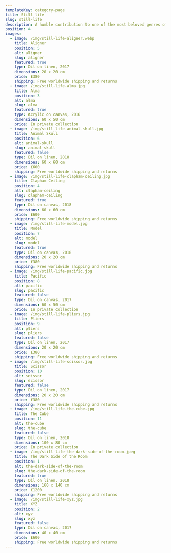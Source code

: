 ```yaml
---
templateKey: category-page
title: Still life
slug: still-life
description: A humble contribution to one of the most beloved genres of art.
position: 4
images:
  - image: /img/still-life-aligner.webp
    title: Aligner
    position: 5
    alt: aligner
    slug: aligner
    featured: true
    type: Oil on linen, 2017
    dimensions: 20 x 20 cm
    price: £380
    shipping: Free worldwide shipping and returns
  - image: /img/still-life-alma.jpg
    title: Alma
    position: 3
    alt: alma
    slug: alma
    featured: true
    type: Acrylic on canvas, 2016
    dimensions: 60 x 50 cm
    price: In private collection
  - image: /img/still-life-animal-skull.jpg
    title: Animal Skull
    position: 6
    alt: animal-skull
    slug: animal-skull
    featured: false
    type: Oil on linen, 2018
    dimensions: 60 x 60 cm
    price: £600
    shipping: Free worldwide shipping and returns
  - image: /img/still-life-clapham-ceiling.jpg
    title: Clapham Ceiling
    position: 4
    alt: clapham-ceiling
    slug: clapham-ceiling
    featured: true
    type: Oil on canvas, 2018
    dimensions: 60 x 60 cm
    price: £600
    shipping: Free worldwide shipping and returns
  - image: /img/still-life-model.jpg
    title: Model
    position: 7
    alt: model
    slug: model
    featured: true
    type: Oil on canvas, 2018
    dimensions: 20 x 20 cm
    price: £380
    shipping: Free worldwide shipping and returns
  - image: /img/still-life-pacific.jpg
    title: Pacific
    position: 8
    alt: pacific
    slug: pacific
    featured: false
    type: Oil on canvas, 2017
    dimensions: 60 x 50 cm
    price: In private collection
  - image: /img/still-life-pliers.jpg
    title: Pliers
    position: 9
    alt: pliers
    slug: pliers
    featured: false
    type: Oil on linen, 2017
    dimensions: 20 x 20 cm
    price: £380
    shipping: Free worldwide shipping and returns
  - image: /img/still-life-scissor.jpg
    title: Scissor
    position: 10
    alt: scissor
    slug: scissor
    featured: false
    type: Oil on linen, 2017
    dimensions: 20 x 20 cm
    price: £380
    shipping: Free worldwide shipping and returns
  - image: /img/still-life-the-cube.jpg
    title: The Cube
    position: 11
    alt: the-cube
    slug: the-cube
    featured: false
    type: Oil on linen, 2018
    dimensions: 100 x 80 cm
    price: In private collection
  - image: /img/still-life-the-dark-side-of-the-room.jpeg
    title: The Dark Side of the Room
    position: 1
    alt: the-dark-side-of-the-room
    slug: the-dark-side-of-the-room
    featured: true
    type: Oil on linen, 2018
    dimensions: 160 x 140 cm
    price: £1200
    shipping: Free worldwide shipping and returns
  - image: /img/still-life-xyz.jpg
    title: XYZ
    position: 2
    alt: xyz
    slug: xyz
    featured: false
    type: Oil on canvas, 2017
    dimensions: 40 x 40 cm
    price: £600
    shipping: Free worldwide shipping and returns
---
```

